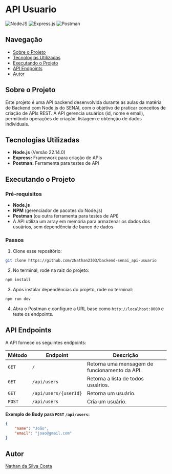 # API Usuario
![NodeJS](https://img.shields.io/badge/node.js-6DA55F?style=for-the-badge&logo=node.js&logoColor=white)
![Express.js](https://img.shields.io/badge/express.js-%23404d59.svg?style=for-the-badge&logo=express&logoColor=%2361DAFB)
![Postman](https://img.shields.io/badge/Postman-FF6C37?style=for-the-badge&logo=postman&logoColor=white)

## Navegação
- [Sobre o Projeto](#sobre-o-projeto)
- [Tecnologias Utilizadas](#tecnologias-utilizadas)
- [Executando o Projeto](#executando-o-projeto)
- [API Endpoints](#api-endpoints)
- [Autor](#autor)

## Sobre o Projeto
Este projeto é uma API backend desenvolvida durante as aulas da matéria de Backend com Node.js do SENAI, com o objetivo de praticar conceitos de criação de APIs REST. A API gerencia usuários (id, nome e email), permitindo operações de criação, listagem e obtenção de dados individuais.

## Tecnologias Utilizadas
- **Node.js** (Versão 22.14.0)
- **Express:** Framework para criação de APIs
- **Postman:** Ferramenta para testes de API


## Executando o Projeto

### Pré-requisitos
- **Node.js**
- **NPM** (gerenciador de pacotes do Node.js)
- **Postman** (ou outra ferramenta para testes de API)
- A API utiliza um array em memória para armazenar os dados dos usuários, sem dependência de banco de dados

### Passos
1. Clone esse repositório:
```bash
git clone https://github.com/zNathan2303/backend-senai_api-usuario
```
2. No terminal, rode na raiz do projeto:
```bash
npm install
```
3. Após instalar dependências do projeto, rode no terminal:
```bash
npm run dev
```
4. Abra o Postman e configure a URL base como `http://localhost:8000` e teste os endpoints.

## API Endpoints
A API fornece os seguintes endpoints:

| Método | Endpoint | Descrição |
| --- | --- | --- |
| `GET` | `/` | Retorna uma mensagem de funcionamento da API. |
| `GET` | `/api/users` | Retorna a lista de todos usuários. |
| `GET` | `/api/users/{userId}` | Retorna um usuário. |
| `POST` | `/api/users` | Cria um usuário. |

**Exemplo de Body para `POST` `/api/users`:**
```json
{
    "name": "João",
    "email": "joao@gmail.com"
}
```

## Autor
[Nathan da Silva Costa](<https://www.linkedin.com/in/nathandasilvacosta/>)
